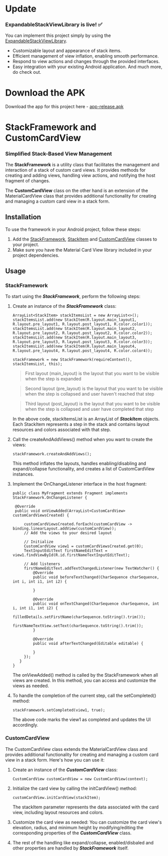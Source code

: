 # Update
### ExpandableStackViewLibrary is live! ✅
You can implement this project simply by using the [ExpandableStackViewLibrary](https://github.com/neelesh9924/ExpandableStackViewLibrary).
- Customizable layout and appearance of stack items.
- Efficient management of view inflation, enabling smooth performance.
- Respond to view actions and changes through the provided interfaces.
- Easy integration with your existing Android application.
And much more, do check out.

# Download the APK
Download the app for this project here - [app-release.apk](app-release.apk)

# StackFramework and CustomCardView
### Simplified Stack-Based View Management

The **StackFramework** is a utility class that facilitates the management and interaction of a stack of custom card views. It provides methods for creating and adding views, handling view actions, and notifying the host fragment of changes.

The **CustomCardView** class on the other hand is an extension of the MaterialCardView class that provides additional functionality for creating and managing a custom card view in a stack form.

## Installation
To use the framework in your Android project, follow these steps:
1. Add the [StackFramework](app/src/main/java/com/example/frameworks/StackFramework.java), [StackItem](app/src/main/java/com/example/pojo/StackItem.java) and [CustomCardView](app/src/main/java/com/example/customViews/CustomCardView.java) classes to your project.
2. Make sure you have the Material Card View library included in your project dependencies.

## Usage
### StackFramework
To start using the ***StackFramework***, perform the following steps:
1. Create an instance of the ***StackFramework*** class:

   ```
   ArrayList<StackItem> stackItemsList = new ArrayList<>();
   stackItemsList.add(new StackItem(R.layout.main_layout1, R.layout.pre_layout1, R.layout.post_layout1, R.color.color1));
   stackItemsList.add(new StackItem(R.layout.main_layout2, R.layout.pre_layout2, R.layout.post_layout2, R.color.color2));
   stackItemsList.add(new StackItem(R.layout.main_layout3, R.layout.pre_layout3, R.layout.post_layout3, R.color.color3));
   stackItemsList.add(new StackItem(R.layout.main_layout4, R.layout.pre_layout4, R.layout.post_layout4, R.color.color4));

   stackFramework = new StackFramework(requireContext(), stackItemsList, this);
   ```
   > First layout (main_layout) is the layout that you want to be visible when the step is expanded
   
   > Second layout (pre_layout) is the layout that you want to be visible when the step is collapsed and user haven't reached that step
   
   > Third layout (post_layout) is the layout that you want to be visible when the step is collapsed and user have completed that step
   
   In the above code, stackItemsList is an ArrayList of ***StackItem*** objects. Each StackItem represents a step in the stack and contains layout resources and colors associated with that step.

2. Call the createAndAddViews() method when you want to create the views:

   ```
   stackFramework.createAndAddViews();
   ```
   This method inflates the layouts, handles enabling/disabling and expand/collapse functionality, and creates a list of CustomCardView instances.

3. Implement the OnChangeListener interface in the host fragment:
   
   ```
   public class MyFragment extends Fragment implements StackFramework.OnChangeListener {
   
    @Override
    public void onViewAdded(ArrayList<CustomCardView> customCardViewsCreated) {
   
        customCardViewsCreated.forEach(customCardView -> binding.linearLayout.addView(customCardView));
        // Add the views to your desired layout

        // Initialize
        CustomCardView view1 = customCardViewsCreated.get(0);
        TextInputEditText firstNameEditText = view1.findViewById(R.id.firstNameTextInputEditText);

        // Add listeners
        firstNameEditText.addTextChangedListener(new TextWatcher() {
            @Override
            public void beforeTextChanged(CharSequence charSequence, int i, int i1, int i2) {
                
            }

            @Override
            public void onTextChanged(CharSequence charSequence, int i, int i1, int i2) {
                filledDetails.setFirstName(charSequence.toString().trim());
                firstNameTextView.setText(charSequence.toString().trim());
            }

            @Override
            public void afterTextChanged(Editable editable) {
   
            }
        });
      }
   }
   ```

   The onViewAdded() method is called by the StackFramework when all views are created. In this method, you can access and customize the views as needed.

4. To handle the completion of the current step, call the setCompleted() method:

   ```
   stackFramework.setCompleted(view1, true);
   ```
   The above code marks the view1 as completed and updates the UI accordingly.

### CustomCardView
The CustomCardView class extends the MaterialCardView class and provides additional functionality for creating and managing a custom card view in a stack form. Here's how you can use it:

1. Create an instance of the ***CustomCardView*** class:
   
   ```
   CustomCardView customCardView = new CustomCardView(context);
   ```
2. Initialize the card view by calling the initCardView() method:

   ```
   customCardView.initCardView(stackItem);
   ```
   The stackItem parameter represents the data associated with the card view, including layout resources and colors.
3. Customize the card view as needed:
   You can customize the card view's elevation, radius, and minimum height by modifying/editing the corresponding properties of the ***CustomCardView*** class.

4. The rest of the handling like expand/collapse, enabled/disbaled and other properties are handled by ***StackFramework*** itself.

